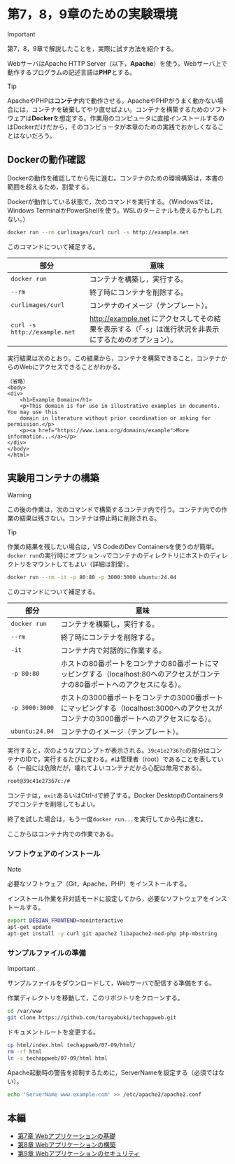 # 第7，8，9章のための実験環境

> [!IMPORTANT]
> 第7，8，9章で解説したことを，実際に試す方法を紹介する。

WebサーバはApache HTTP Server（以下，**Apache**）を使う。Webサーバ上で動作するプログラムの記述言語は**PHP**とする。

> [!TIP]
> ApacheやPHPは**コンテナ**内で動作させる。ApacheやPHPがうまく動かない場合には，コンテナを破棄してやり直せばよい。コンテナを構築するためのソフトウェアは**Docker**を想定する。作業用のコンピュータに直接インストールするのはDockerだけだから，そのコンピュータが本章のための実践でおかしくなることはないだろう。

## <a name='Docker'></a>Dockerの動作確認

Dockerの動作を確認してから先に進む。コンテナのための環境構築は，本書の範囲を超えるため，割愛する。

Dockerが動作している状態で，次のコマンドを実行する。（Windowsでは，Windows TerminalかPowerShellを使う。WSLのターミナルも使えるかもしれない。）

```bash
docker run --rm curlimages/curl curl -s http://example.net
```

このコマンドについて補足する。

部分|意味
--|--
`docker run`|コンテナを構築し，実行する。
`--rm`|終了時にコンテナを削除する。
`curlimages/curl`|コンテナのイメージ（テンプレート）。
`curl -s http://example.net`|http://example.net にアクセスしてその結果を表示する（「`-s`」は進行状況を非表示にするためのオプション）。

実行結果は次のとおり。この結果から，コンテナを構築できること，コンテナからのWebにアクセスできることがわかる。

```
（省略）
<body>
<div>
    <h1>Example Domain</h1>
    <p>This domain is for use in illustrative examples in documents. You may use this
    domain in literature without prior coordination or asking for permission.</p>
    <p><a href="https://www.iana.org/domains/example">More information...</a></p>
</div>
</body>
</html>
```

## <a name=''></a>実験用コンテナの構築

> [!WARNING]
> この後の作業は，次のコマンドで構築するコンテナ内で行う。コンテナ内での作業の結果は残さない。コンテナは停止時に削除される。

> [!TIP]
> 作業の結果を残したい場合は，VS CodeのDev Containersを使うのが簡単。`docker run`の実行時にオプション`-v`でコンテナのディレクトリにホストのディレクトリをマウントしてもよい（詳細は割愛）。

```bash
docker run --rm -it -p 80:80 -p 3000:3000 ubuntu:24.04
```

このコマンドについて補足する。

部分|意味
--|--
`docker run`|コンテナを構築し，実行する。
`--rm`|終了時にコンテナを削除する。
`-it`|コンテナ内で対話的に作業する。
`-p 80:80`|ホストの80番ポートをコンテナの80番ポートにマッピングする（localhost:80へのアクセスがコンテナの80番ポートへのアクセスになる）。
`-p 3000:3000`|ホストの3000番ポートをコンテナの3000番ポートにマッピングする（localhost:3000へのアクセスがコンテナの3000番ポートへのアクセスになる）。
`ubuntu:24.04`|コンテナのイメージ（テンプレート）。

実行すると，次のようなプロンプトが表示される。`39c41e27367c`の部分はコンテナのIDで，実行するたびに変わる。`#`は管理者（root）であることを表している（一般には危険だが，壊れてよいコンテナだから心配は無用である）。

```bash
root@39c41e27367c:/#
```

コンテナは，`exit`あるいはCtrl-`d`で終了する。Docker DesktopのContainersタブでコンテナを削除してもよい。

終了を試した場合は，もう一度`docker run...`を実行してから先に進む。

ここからはコンテナ内での作業である。

### <a name='-1'></a>ソフトウェアのインストール

> [!NOTE]
> 必要なソフトウェア（Git，Apache，PHP）をインストールする。

インストール作業を非対話モードに設定してから，必要なソフトウェアをインストールする。

```bash
export DEBIAN_FRONTEND=noninteractive
apt-get update
apt-get install -y curl git apache2 libapache2-mod-php php-mbstring
```

### <a name='-1'></a>サンプルファイルの準備

> [!IMPORTANT]
> サンプルファイルをダウンロードして，Webサーバで配信する準備をする。

作業ディレクトリを移動して，このリポジトリをクローンする。

```bash
cd /var/www
git clone https://github.com/taroyabuki/techappweb.git
```

ドキュメントルートを変更する。

```bash
cp html/index.html techappweb/07-09/html/
rm -rf html
ln -s techappweb/07-09/html html
```

Apache起動時の警告を抑制するために，ServerNameを設定する（必須ではない）。

```bash
echo 'ServerName www.example.com' >> /etc/apache2/apache2.conf
```

## <a name='-1'></a>本編

- [第7章 Webアプリケーションの基礎](07.md)
- [第8章 Webアプリケーションの構築](08.md)
- [第9章 Webアプリケーションのセキュリティ](09.md)
